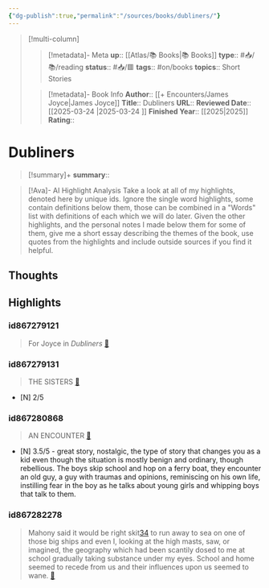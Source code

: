 ```yaml
---
{"dg-publish":true,"permalink":"/sources/books/dubliners/"}
---
```


> [!multi-column]
>
>> [!metadata]- Meta
>> **up**:: [[Atlas/📚 Books\|📚 Books]]
>> **type**:: #📥/📚/reading 
>> **status**:: #📥/🟥 
>> **tags**:: #on/books
>> **topics**:: Short Stories
>
>> [!metadata]- Book Info
>> **Author**:: [[+ Encounters/James Joyce\|James Joyce]]
>> **Title**:: Dubliners
>> **URL**::
>> **Reviewed Date**:: [[2025-03-24 \|2025-03-24 ]]
>> **Finished Year**:: [[2025\|2025]]
>> **Rating**::

# Dubliners

> [!summary]+
> **summary**:: 

> [!Ava]- AI Highlight Analysis
> Take a look at all of my highlights, denoted here by unique ids. Ignore the single word highlights, some contain definitions below them, those can be combined in a "Words" list with definitions of each which we will do later. Given the other highlights, and the personal notes I made below them for some of them, give me a short essay describing the themes of the book, use quotes from the highlights and include outside sources if you find it helpful.

## Thoughts

## Highlights
### id867279121

> For Joyce in *Dubliners* <span class='highlight-link'>[🔗](https://read.readwise.io/read/01jq2w7518abgpw2n9r20hbzpv)</span>

### id867279131

> THE SISTERS <span class='highlight-link'>[🔗](https://read.readwise.io/read/01jq2w7gdgs8j30cf4rjgdm404)</span>

- [N] 2/5

### id867280868

> AN ENCOUNTER <span class='highlight-link'>[🔗](https://read.readwise.io/read/01jq2x2jr7rv0h9yp1hy4kxj33)</span>

- [N] 3.5/5 - great story, nostalgic, the type of story that changes you as a kid even though the situation is mostly benign and ordinary, though rebellious. The boys skip school and hop on a ferry boat, they encounter an old guy, a guy with traumas and opinions, reminiscing on his own life, instilling fear in the boy as he talks about young girls and whipping boys that talk to them.

### id867282278

> Mahony said it would be right skit[34](private://read/01jq09pezhjjddesa8gzscqmt2/#N3_n34) to run away to sea on one of those big ships and even I, looking at the high masts, saw, or imagined, the geography which had been scantily dosed to me at school gradually taking substance under my eyes. School and home seemed to recede from us and their influences upon us seemed to wane. <span class='highlight-link'>[🔗](https://read.readwise.io/read/01jq2xtvj0c0a74yrve21k9fte)</span>


